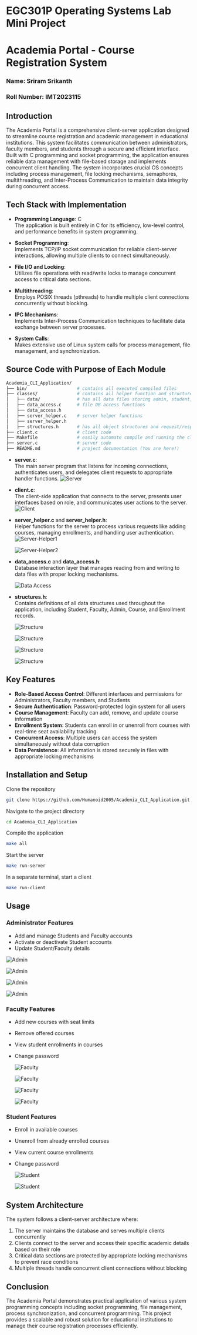 # EGC301P Operating Systems Lab Mini Project
# Academia Portal - Course Registration System

### Name: Sriram Srikanth
### Roll Number: IMT2023115

## Introduction
The Academia Portal is a comprehensive client-server application designed to streamline course registration and academic management in educational institutions. This system facilitates communication between administrators, faculty members, and students through a secure and efficient interface. Built with C programming and socket programming, the application ensures reliable data management with file-based storage and implements concurrent client handling. The system incorporates crucial OS concepts including process management, file locking mechanisms, semaphores, multithreading, and Inter-Process Communication to maintain data integrity during concurrent access.

## Tech Stack with Implementation
- **Programming Language**: C  
  The application is built entirely in C for its efficiency, low-level control, and performance benefits in system programming.
  
- **Socket Programming**:  
  Implements TCP/IP socket communication for reliable client-server interactions, allowing multiple clients to connect simultaneously.
  
- **File I/O and Locking**:  
  Utilizes file operations with read/write locks to manage concurrent access to critical data sections.
  
- **Multithreading**:  
  Employs POSIX threads (pthreads) to handle multiple client connections concurrently without blocking.
  
- **IPC Mechanisms**:  
  Implements Inter-Process Communication techniques to facilitate data exchange between server processes.
  
- **System Calls**:  
  Makes extensive use of Linux system calls for process management, file management, and synchronization.

## Source Code with Purpose of Each Module

```bash
Academia_CLI_Application/
├── bin/                   # contains all executed compiled files
├── classes/               # contains all helper function and structure files
│   ├── data/              # has all data files storing admin, student, faculty, course, enrollments data
│   ├── data_access.c      # file DB access functions
│   ├── data_access.h      
│   ├── server_helper.c    # server helper functions
│   ├── server_helper.h      
│   ├── structures.h       # has all object structures and request/response structs for socket communication
├── client.c               # client code
├── Makefile               # easily automate compile and running the client/server codes
├── server.c               # server code
├── README.md              # project documentation (You are here!)
```

- **server.c**:  
  The main server program that listens for incoming connections, authenticates users, and delegates client requests to appropriate handler functions.
  ![Server](./images/server.png)
  
- **client.c**:  
  The client-side application that connects to the server, presents user interfaces based on role, and communicates user actions to the server.
  ![Client](./images/client.png)
  
- **server_helper.c** and **server_helper.h**:  
  Helper functions for the server to process various requests like adding courses, managing enrollments, and handling user authentication.
  ![Server-Helper1](./images/server_helper1.png)

  ![Server-Helper2](./images/server_helper2.png)
  
- **data_access.c** and **data_access.h**:  
  Database interaction layer that manages reading from and writing to data files with proper locking mechanisms.

  ![Data Access](./images/data_access.png)
  
- **structures.h**:  
  Contains definitions of all data structures used throughout the application, including Student, Faculty, Admin, Course, and Enrollment records.

  ![Structure](./images/structures1.png)

  ![Structure](./images/structures2.png)

  ![Structure](./images/structures3.png)

  ![Structure](./images/structures4.png)

## Key Features
- **Role-Based Access Control**: Different interfaces and permissions for Administrators, Faculty members, and Students
- **Secure Authentication**: Password-protected login system for all users
- **Course Management**: Faculty can add, remove, and update course information
- **Enrollment System**: Students can enroll in or unenroll from courses with real-time seat availability tracking
- **Concurrent Access**: Multiple users can access the system simultaneously without data corruption
- **Data Persistence**: All information is stored securely in files with appropriate locking mechanisms

## Installation and Setup

Clone the repository
```bash
git clone https://github.com/Humanoid2005/Academia_CLI_Application.git
```

Navigate to the project directory
```bash
cd Academia_CLI_Application
```

Compile the application
```bash
make all
```

Start the server
```bash
make run-server
```

In a separate terminal, start a client
```bash
make run-client
```

## Usage

### Administrator Features
- Add and manage Students and Faculty accounts
- Activate or deactivate Student accounts
- Update Student/Faculty details

![Admin](./images/admin1.jpeg)

![Admin](./images/admin2.jpeg)

![Admin](./images/admin3.jpeg)

![Admin](./images/admin4.jpeg)

### Faculty Features
- Add new courses with seat limits
- Remove offered courses
- View student enrollments in courses
- Change password

  ![Faculty](./images/faculty1.jpeg)

  ![Faculty](./images/faculty2.jpeg)

  ![Faculty](./images/faculty3.jpeg)

  ![Faculty](./images/faculty4.jpeg)

### Student Features
- Enroll in available courses
- Unenroll from already enrolled courses
- View current course enrollments
- Change password

  ![Student](./images/student1.jpeg)

  ![Student](./images/student1.jpeg)

## System Architecture
The system follows a client-server architecture where:
1. The server maintains the database and serves multiple clients concurrently
2. Clients connect to the server and access their specific academic details based on their role
3. Critical data sections are protected by appropriate locking mechanisms to prevent race conditions
4. Multiple threads handle concurrent client connections without blocking

## Conclusion
The Academia Portal demonstrates practical application of various system programming concepts including socket programming, file management, process synchronization, and concurrent programming. This project provides a scalable and robust solution for educational institutions to manage their course registration processes efficiently.

